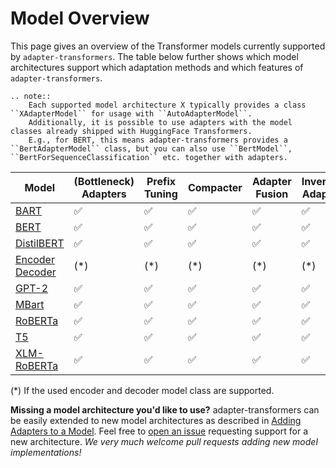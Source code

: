 # Model Overview

This page gives an overview of the Transformer models currently supported by `adapter-transformers`.
The table below further shows which model architectures support which adaptation methods and which features of `adapter-transformers`.

```eval_rst
.. note::
    Each supported model architecture X typically provides a class ``XAdapterModel`` for usage with ``AutoAdapterModel``.
    Additionally, it is possible to use adapters with the model classes already shipped with HuggingFace Transformers.
    E.g., for BERT, this means adapter-transformers provides a ``BertAdapterModel`` class, but you can also use ``BertModel``, ``BertForSequenceClassification`` etc. together with adapters.
```

| Model                                   | (Bottleneck)<br> Adapters | Prefix<br> Tuning | Compacter | Adapter<br> Fusion | Invertible<br> Adapters | Parallel<br> block |
| --------------------------------------- | -| - | - | - | - | - |
| [BART](classes/models/bart.html)        | ✅ | ✅ | ✅ | ✅ | ✅ | ✅ |
| [BERT](classes/models/bert.html)        | ✅ | ✅ | ✅ | ✅ | ✅ | ✅ |
| [DistilBERT](classes/models/distilbert.html) | ✅ | ✅ | ✅ | ✅ | ✅ | ✅ |
| [Encoder Decoder](classes/models/encoderdecoder.html) | (*) | (*) | (*) | (*) | (*) | |
| [GPT-2](classes/models/gpt2.html)       | ✅ | ✅ | ✅ | ✅ | ✅ | ✅ |
| [MBart](classes/models/mbart.html)      | ✅ | ✅ | ✅ | ✅ | ✅ | ✅ |
| [RoBERTa](classes/models/roberta.html)  | ✅ | ✅ | ✅ | ✅ | ✅ | ✅ |
| [T5](classes/models/t5.html)            | ✅ | ✅ | ✅ | ✅ | ✅ | ✅ |
| [XLM-RoBERTa](classes/models/xlmroberta.html) | ✅ | ✅ | ✅ | ✅ | ✅ | ✅ |

(*) If the used encoder and decoder model class are supported.

**Missing a model architecture you'd like to use?**
adapter-transformers can be easily extended to new model architectures as described in [Adding Adapters to a Model](https://github.com/Adapter-Hub/adapter-transformers/blob/master/adding_adapters_to_a_model.md).
Feel free to [open an issue](https://github.com/Adapter-Hub/adapter-transformers/issues) requesting support for a new architecture.
_We very much welcome pull requests adding new model implementations!_

